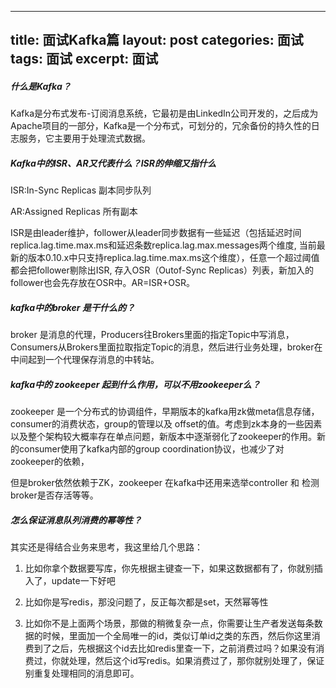 
---
title: 面试Kafka篇
layout: post
categories: 面试
tags: 面试
excerpt: 面试
---
##### 什么是Kafka？
Kafka是分布式发布-订阅消息系统，它最初是由LinkedIn公司开发的，之后成为Apache项目的一部分，Kafka是一个分布式，可划分的，冗余备份的持久性的日志服务，它主要用于处理流式数据。   
##### Kafka中的ISR、AR又代表什么？ISR的伸缩又指什么
ISR:In-Sync Replicas 副本同步队列   

AR:Assigned Replicas 所有副本   

ISR是由leader维护，follower从leader同步数据有一些延迟（包括延迟时间replica.lag.time.max.ms和延迟条数replica.lag.max.messages两个维度, 当前最新的版本0.10.x中只支持replica.lag.time.max.ms这个维度），任意一个超过阈值都会把follower剔除出ISR, 存入OSR（Outof-Sync Replicas）列表，新加入的follower也会先存放在OSR中。AR=ISR+OSR。   
##### kafka中的broker 是干什么的？

broker 是消息的代理，Producers往Brokers里面的指定Topic中写消息，Consumers从Brokers里面拉取指定Topic的消息，然后进行业务处理，broker在中间起到一个代理保存消息的中转站。    
##### kafka中的 zookeeper 起到什么作用，可以不用zookeeper么？   
zookeeper 是一个分布式的协调组件，早期版本的kafka用zk做meta信息存储，consumer的消费状态，group的管理以及 offset的值。考虑到zk本身的一些因素以及整个架构较大概率存在单点问题，新版本中逐渐弱化了zookeeper的作用。新的consumer使用了kafka内部的group coordination协议，也减少了对zookeeper的依赖，    


但是broker依然依赖于ZK，zookeeper 在kafka中还用来选举controller 和 检测broker是否存活等等。   
##### 怎么保证消息队列消费的幂等性？

其实还是得结合业务来思考，我这里给几个思路：   


 

1. 比如你拿个数据要写库，你先根据主键查一下，如果这数据都有了，你就别插入了，update一下好吧

 

2. 比如你是写redis，那没问题了，反正每次都是set，天然幂等性

 

3. 比如你不是上面两个场景，那做的稍微复杂一点，你需要让生产者发送每条数据的时候，里面加一个全局唯一的id，类似订单id之类的东西，然后你这里消费到了之后，先根据这个id去比如redis里查一下，之前消费过吗？如果没有消费过，你就处理，然后这个id写redis。如果消费过了，那你就别处理了，保证别重复处理相同的消息即可。   


 




   




   










 




   


